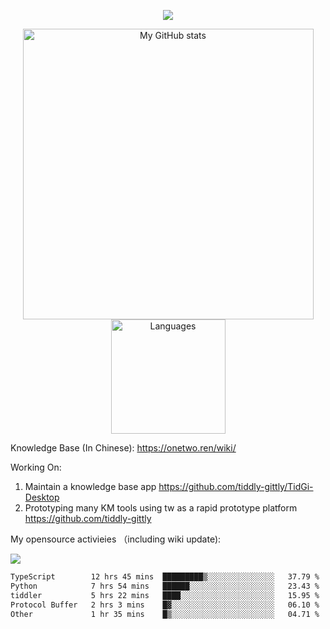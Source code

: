 <a href="https://github.com/linonetwo">
    <p align="center">
        <img src="https://github-profile-trophy.vercel.app/?username=linonetwo&column=7&theme=onedark"/>
    </p>
</a>
<a align="center" href="https://github.com/linonetwo">
  <p align="center">
    <img src="https://github-readme-stats.vercel.app/api?username=linonetwo&show_icons=true&count_private=true" alt="My GitHub stats" width="465"/>
    <img src="https://github-readme-stats.vercel.app/api/top-langs/?username=linonetwo&layout=compact&langs_count=10" alt="Languages" height="183">
  </p>
</a>

Knowledge Base (In Chinese): https://onetwo.ren/wiki/

Working On: 

1. Maintain a knowledge base app https://github.com/tiddly-gittly/TidGi-Desktop
1. Prototyping many KM tools using tw as a rapid prototype platform https://github.com/tiddly-gittly

My opensource activieies （including wiki update):

![](https://visitor-badge.glitch.me/badge?page_id=linonetwo.linonetwo)

<!--START_SECTION:waka-->

```txt
TypeScript        12 hrs 45 mins  █████████▒░░░░░░░░░░░░░░░   37.79 %
Python            7 hrs 54 mins   ██████░░░░░░░░░░░░░░░░░░░   23.43 %
tiddler           5 hrs 22 mins   ████░░░░░░░░░░░░░░░░░░░░░   15.95 %
Protocol Buffer   2 hrs 3 mins    █▓░░░░░░░░░░░░░░░░░░░░░░░   06.10 %
Other             1 hr 35 mins    █▒░░░░░░░░░░░░░░░░░░░░░░░   04.71 %
```

<!--END_SECTION:waka-->

